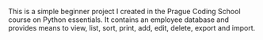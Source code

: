 This is a simple beginner project I created in the Prague Coding School course on Python essentials.
It contains an employee database and provides means to view, list, sort, print, add, edit, delete, export and import.
